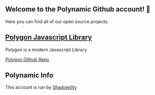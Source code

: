 ## Welcome to the Polynamic Github account! 👋

Here you can find all of our open source projects.


## [Polygon Javascript Library](https://polynamic.github.io/polygon)

Polygon is a modern Javascript Library. 

[Polygon Github Repo](https://github.com/polynamic/polygon)

## Polynamic Info

This account is run by [Shadowility](https://github.com/shadowilitydev)


<!--

**Here are some ideas to get you started:**

🙋‍♀️ A short introduction - what is your organization all about?
🌈 Contribution guidelines - how can the community get involved?
👩‍💻 Useful resources - where can the community find your docs? Is there anything else the community should know?
🍿 Fun facts - what does your team eat for breakfast?
🧙 Remember, you can do mighty things with the power of [Markdown](https://docs.github.com/github/writing-on-github/getting-started-with-writing-and-formatting-on-github/basic-writing-and-formatting-syntax)
-->
